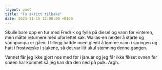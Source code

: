 ```yaml
---
layout: post
title: "To skritt tilbake"
date: 2023-11-15 12:00:00 +0100
---
```


Skulle bare opp en tur med Fredrik og fylle på diesel og vann før vinteren, men
måtte returnere med uforrettet sak. Wallas-en nekter å starte og vannpumpa
er gåen. I tillegg hadde noen glemt å tømme vann i springen og hatt i frostvæske
i slukene, så det var litt ukul stemning denne gangen.

Vannet får jeg ikke gjort noe med før i januar og jeg får ikke fikset ovnen
før snøen har kommet så jeg kan dra den ned på pulk. Argh.
